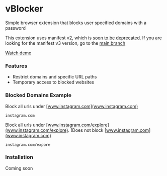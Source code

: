 # vBlocker
Simple browser extension that blocks user specified domains with a password

This extension uses manifest v2, which is [soon to be deprecated](https://developer.chrome.com/docs/extensions/mv3/mv2-sunset/). If you are looking for the manifest v3 version, go to the [main branch](https://github.com/vivCoding/vBlocker)

[Watch demo](https://youtu.be/RSFkTDDa0gQ)

### Features
- Restrict domains and specific URL paths
- Temporary access to blocked websites

### Blocked Domains Example
Block all urls under [www.instagram.com](www.instagram.com)
```
instagram.com
````
Block all urls under [www.instagram.com/explore](www.instagram.com/explore). (Does not block [www.instagram.com](www.instagram.com)

```
instagram.com/expore
```

### Installation
Coming soon
